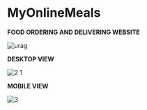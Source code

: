 # MyOnlineMeals

**FOOD ORDERING AND DELIVERING WEBSITE**

![urag](https://user-images.githubusercontent.com/64066948/94403855-a8435900-018b-11eb-818c-487afdb38107.png)

**DESKTOP VIEW** 

![2 1](https://user-images.githubusercontent.com/64066948/94403976-df196f00-018b-11eb-8973-39163a50ab71.png)

**MOBILE VIEW**

![3](https://user-images.githubusercontent.com/64066948/94403987-e2145f80-018b-11eb-8e9b-906af1af9ecc.jpeg)
